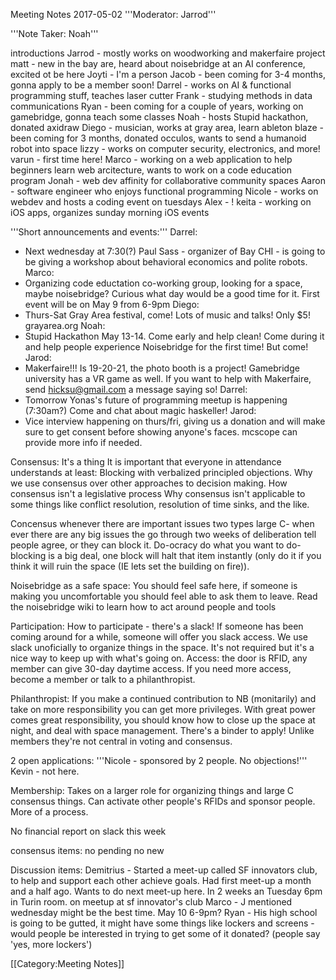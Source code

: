 Meeting Notes 2017-05-02 
 '''Moderator: Jarrod'''

'''Note Taker: Noah'''

introductions
Jarrod - mostly works on woodworking and makerfaire project
matt - new in the bay are, heard about noisebridge at an AI conference, excited ot be here
Joyti - I'm a person
Jacob - been coming for 3-4 months, gonna apply to be a member soon!
Darrel - works on AI &amp; functional programming stuff, teaches laser cutter
Frank - studying methods in data communications
Ryan - been coming for a couple of years, working on gamebridge, gonna teach some classes
Noah - hosts Stupid hackathon, donated axidraw
Diego - musician, works at gray area, learn ableton
blaze - been coming for 3 months, donated occulos, wants to send a humanoid robot into space
lizzy - works on computer security, electronics, and more!
varun - first time here!
Marco - working on a web application to help beginners learn web arcitecture, wants to work on a code education program
Jonah - web dev affinity for collaborative community spaces
Aaron - software engineer who enjoys functional programming
Nicole - works on webdev and hosts a coding event on tuesdays
Alex - !
keita - working on iOS apps, organizes sunday morning iOS events

'''Short announcements and events:'''
Darrel:
* Next wednesday at 7:30(?) Paul Sass - organizer of Bay CHI - is going to be giving a workshop about behavioral economics and polite robots.
Marco:
* Organizing code eductation co-working group, looking for a space, maybe noisebridge? Curious what day would be a good time for it. First event will be on May 9 from 6-9pm
Diego:
* Thurs-Sat Gray Area festival, come! Lots of music and talks! Only $5! grayarea.org
Noah:
* Stupid Hackathon May 13-14. Come early and help clean! Come during it and help people experience Noisebridge for the first time! But come!
Jarod:
* Makerfaire!!! Is 19-20-21, the photo booth is a project! Gamebridge university has a VR game as well. If you want to help with Makerfaire, send hicksu@gmail.com a message saying so!
Darrel:
* Tomorrow Yonas's future of programming meetup is happening (7:30am?) Come and chat about magic haskeller!
Jarod:
* Vice interview happening on thurs/fri, giving us a donation and will make sure to get consent before showing anyone's faces. mcscope can provide more info if needed.

Consensus:
It's a thing
It is important that everyone in attendance understands at least:
Blocking with verbalized principled objections.
Why we use consensus over other approaches to decision making.
How consensus isn't a legislative process
Why consensus isn't applicable to some things like conflict resolution, resolution of time sinks, and the like.

Concensus whenever there are important issues
two types large C- when ever there are any big issues the go through two weeks of deliberation tell people agree, or they can block it.
Do-ocracy do what you want to do-
blocking is a big deal, one block will halt that item instantly (only do it if you think it will ruin the space (IE lets set the building on fire)).

Noisebridge as a safe space:
You should feel safe here, if someone is making you uncomfortable you should feel able to ask them to leave.
Read the noisebridge wiki to learn how to act around people and tools

Participation:
How to participate - there's a slack!
If someone has been coming around for a while, someone will offer you slack access. We use slack unoficially to organize things in the space. It's not required but it's a nice way to keep up with what's going on.
Access:
the door is RFID, any member can give 30-day daytime access. If you need more access, become a member or talk to a philanthropist.

Philanthropist:
If you make a continued contribution to NB (monitarily) and take on more responsibility you can get more privileges. With great power comes great responsibility, you should know how to close up the space at night, and deal with space management. There's a binder to apply! Unlike members they're not central in voting and consensus.

2 open applications:
'''Nicole - sponsored by 2 people. No objections!'''
Kevin - not here.

Membership:
Takes on a larger role for organizing things and large C consensus things. Can activate other people's RFIDs and sponsor people. More of a process.

No financial report on slack this week

consensus items:
no pending
no new

Discussion items:
Demitrius - Started a meet-up called SF innovators club, to help and support each other achieve goals. Had first meet-up a month and a half ago. Wants to do next meet-up here. In 2 weeks an Tuesday 6pm in Turin room. on meetup at sf innovator's club
Marco - J mentioned wednesday might be the best time. May 10 6-9pm?
Ryan - His high school is going to be gutted, it might have some things like lockers and screens - would people be interested in trying to get some of it donated? (people say 'yes, more lockers')


[[Category:Meeting Notes]]